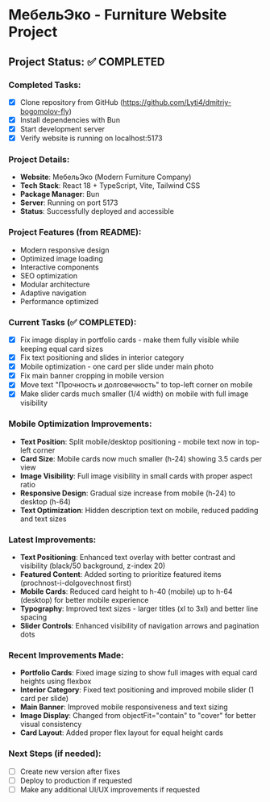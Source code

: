 # МебельЭко - Furniture Website Project

## Project Status: ✅ COMPLETED

### Completed Tasks:
- [x] Clone repository from GitHub (https://github.com/Lyti4/dmitriy-bogomolov-fly)
- [x] Install dependencies with Bun
- [x] Start development server
- [x] Verify website is running on localhost:5173

### Project Details:
- **Website**: МебельЭко (Modern Furniture Company)
- **Tech Stack**: React 18 + TypeScript, Vite, Tailwind CSS
- **Package Manager**: Bun
- **Server**: Running on port 5173
- **Status**: Successfully deployed and accessible

### Project Features (from README):
- Modern responsive design
- Optimized image loading
- Interactive components
- SEO optimization
- Modular architecture
- Adaptive navigation
- Performance optimized

### Current Tasks (✅ COMPLETED):
- [x] Fix image display in portfolio cards - make them fully visible while keeping equal card sizes
- [x] Fix text positioning and slides in interior category
- [x] Mobile optimization - one card per slide under main photo
- [x] Fix main banner cropping in mobile version
- [x] Move text "Прочность и долговечность" to top-left corner on mobile
- [x] Make slider cards much smaller (1/4 width) on mobile with full image visibility

### Mobile Optimization Improvements:
- **Text Position**: Split mobile/desktop positioning - mobile text now in top-left corner
- **Card Size**: Mobile cards now much smaller (h-24) showing 3.5 cards per view
- **Image Visibility**: Full image visibility in small cards with proper aspect ratio
- **Responsive Design**: Gradual size increase from mobile (h-24) to desktop (h-64)
- **Text Optimization**: Hidden description text on mobile, reduced padding and text sizes

### Latest Improvements:
- **Text Positioning**: Enhanced text overlay with better contrast and visibility (black/50 background, z-index 20)
- **Featured Content**: Added sorting to prioritize featured items (prochnost-i-dolgovechnost first)
- **Mobile Cards**: Reduced card height to h-40 (mobile) up to h-64 (desktop) for better mobile experience
- **Typography**: Improved text sizes - larger titles (xl to 3xl) and better line spacing
- **Slider Controls**: Enhanced visibility of navigation arrows and pagination dots

### Recent Improvements Made:
- **Portfolio Cards**: Fixed image sizing to show full images with equal card heights using flexbox
- **Interior Category**: Fixed text positioning and improved mobile slider (1 card per slide)
- **Main Banner**: Improved mobile responsiveness and text sizing
- **Image Display**: Changed from objectFit="contain" to "cover" for better visual consistency
- **Card Layout**: Added proper flex layout for equal height cards

### Next Steps (if needed):
- [ ] Create new version after fixes
- [ ] Deploy to production if requested
- [ ] Make any additional UI/UX improvements if requested
